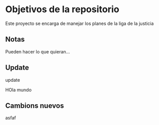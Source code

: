 # Objetivos de la repositorio

Este proyecto se encarga de manejar los planes de la liga de la justicia

## Notas

Pueden hacer lo que quieran...

## Update

update

HOla mundo

## Cambions nuevos

asfaf

